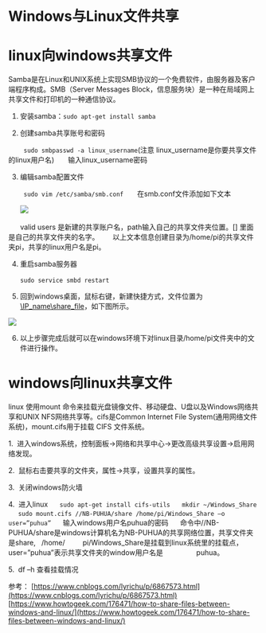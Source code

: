 # Windows与Linux文件共享

# linux向windows共享文件

Samba是在Linux和UNIX系统上实现SMB协议的一个免费软件，由服务器及客户端程序构成。SMB（Server Messages Block，信息服务块）是一种在局域网上共享文件和打印机的一种通信协议。


1. 安装samba：`sudo apt-get
install samba`

2. 创建samba共享账号和密码

      ` sudo smbpasswd -a linux_username`(注意 linux_username是你要共享文件的linux用户名)
      输入linux_username密码

3. 编辑samba配置文件

      ` sudo vim /etc/samba/smb.conf`
      在smb.conf文件添加如下文本

      ![](https://raw.githubusercontent.com/shiningpu/Picture-repository/master/Windows%E4%B8%8ELinux%E6%96%87%E4%BB%B6%E5%85%B1%E4%BA%AB1.png?token=AKRUBLKZKCJ56TPTRZIZDMC63H6JK)

      valid users 是新建的共享账户名，path输入自己的共享文件夹位置。[] 里面是自己的共享文件夹的名字。
      以上文本信息创建目录为/home/pi的共享文件夹pi，共享的linux用户名是pi。

4. 重启samba服务器

      `sudo service smbd restart`

5. 回到windows桌面，鼠标右键，新建快捷方式，文件位置为[\\IP_name\share_file]()，如下图所示。

  ![](F:\笔记\图库\Windows与Linux文件共享2.png)

6. 以上步骤完成后就可以在windows环境下对linux目录/home/pi文件夹中的文件进行操作。


# windows向linux共享文件

linux
使用mount 命令来挂载光盘镜像文件、移动硬盘、U盘以及Windows网络共享和UNIX
NFS网络共享等。cifs是Common Internet File System(通用网络文件系统)，mount.cifs用于挂载 CIFS 文件系统。

1.  进入windows系统，控制面板->网络和共享中心->更改高级共享设置->启用网络发现。

2.  鼠标右击要共享的文件夹，属性->共享，设置共享的属性。

3.  关闭windows防火墙

4.  进入linux
     `sudo apt-get install cifs-utils`
     `mkdir ~/Windows_Share`
     `sudo mount.cifs //NB-PUHUA/share /home/pi/Windows_Share –o
user=”puhua”`
     输入windows用户名puhua的密码
     命令中//NB-PUHUA/share是windows计算机名为NB-PUHUA的共享网络位置，共享文件夹是share,   /home/         pi/Windows_Share是挂载到linux系统里的挂载点，user=”puhua”表示共享文件夹的window用户名是                 puhua。

5.  df –h
查看挂载情况

参考：
[https://www.cnblogs.com/lyrichu/p/6867573.html](https://www.cnblogs.com/lyrichu/p/6867573.html)
[https://www.howtogeek.com/176471/how-to-share-files-between-windows-and-linux/](https://www.howtogeek.com/176471/how-to-share-files-between-windows-and-linux/)
